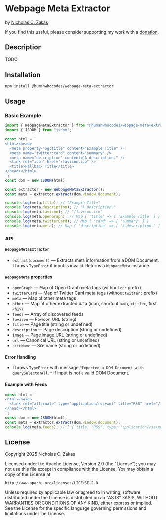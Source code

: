 # Webpage Meta Extractor

by [Nicholas C. Zakas](https://humanwhocodes.com)

If you find this useful, please consider supporting my work with a [donation](https://humanwhocodes.com/donate).

## Description

TODO

## Installation

```shell
npm install @humanwhocodes/webpage-meta-extractor
```

## Usage

### Basic Example

```js
import { WebpageMetaExtractor } from "@humanwhocodes/webpage-meta-extractor";
import { JSDOM } from "jsdom";

const html = `
<html><head>
  <meta property="og:title" content="Example Title" />
  <meta name="twitter:card" content="summary" />
  <meta name="description" content="A description." />
  <link rel="icon" href="/favicon.ico" />
  <title>Fallback Title</title>
</head></html>
`;
const dom = new JSDOM(html);

const extractor = new WebpageMetaExtractor();
const meta = extractor.extract(dom.window.document);

console.log(meta.title); // "Example Title"
console.log(meta.description); // "A description."
console.log(meta.favicon); // "/favicon.ico"
console.log(meta.openGraph); // Map { 'title' => [ 'Example Title' ] }
console.log(meta.twitterCard); // Map { 'card' => [ 'summary' ] }
console.log(meta.meta); // Map { 'description' => [ 'A description.' ] }
```

### API

#### `WebpageMetaExtractor`

- `extract(document)` — Extracts meta information from a DOM Document. Throws `TypeError` if input is invalid. Returns a `WebpageMeta` instance.

#### `WebpageMeta` properties

- `openGraph` — Map of Open Graph meta tags (without `og:` prefix)
- `twitterCard` — Map of Twitter Card meta tags (without `twitter:` prefix)
- `meta` — Map of other meta tags
- `other` — Map of other extracted data (icon, shortcut icon, `<title>`, first `<h1>`)
- `feeds` — Array of discovered feeds
- `favicon` — Favicon URL (string)
- `title` — Page title (string or undefined)
- `description` — Page description (string or undefined)
- `image` — Page image URL (string or undefined)
- `url` — Canonical URL (string or undefined)
- `siteName` — Site name (string or undefined)

#### Error Handling

- Throws `TypeError` with message `"Expected a DOM Document with querySelectorAll."` if input is not a valid DOM Document.

#### Example with Feeds

```js
const html = `
<html><head>
  <link rel="alternate" type="application/rss+xml" title="RSS" href="/feed.xml" />
</head></html>
`;
const dom = new JSDOM(html);
const meta = extractor.extract(dom.window.document);
console.log(meta.feeds); // [ { title: 'RSS', type: 'application/rss+xml', href: '/feed.xml' } ]
```

## License

Copyright 2025 Nicholas C. Zakas

Licensed under the Apache License, Version 2.0 (the "License");
you may not use this file except in compliance with the License.
You may obtain a copy of the License at

    http://www.apache.org/licenses/LICENSE-2.0

Unless required by applicable law or agreed to in writing, software
distributed under the License is distributed on an "AS IS" BASIS,
WITHOUT WARRANTIES OR CONDITIONS OF ANY KIND, either express or implied.
See the License for the specific language governing permissions and
limitations under the License.
